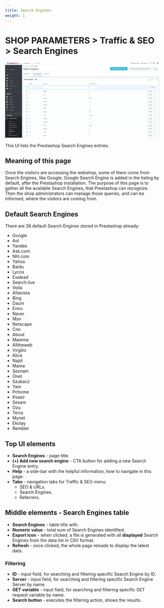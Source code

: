 ```yaml
---
title: Search Engines
weight: 1
---
```

# SHOP PARAMETERS > Traffic & SEO > Search Engines

![Search Engines](static/img/traffic-and-seo-search-engines.png)

This UI lists the Prestashop Search Engines entries.

## Meaning of this page

Once the visitors are accessing the webshop, some of them come from Search Engines, like Google. Google Search Engine is added in the listing by default, after the Prestashop installation. The purpose of this page is to gather all the available Search Engines, that Prestashop can recognize. Then the shop administrators can manage those queries, and can be informed, where the visitors are coming from. 

## Default Search Engines

There are 38 default Search Engines stored in Prestashop already:
- Google
- Aol
- Yandex
- Ask.com
- Nhl.com
- Yahoo
- Baidu
- Lycos
- Exalead
- Search.live
- Voila
- Altavista
- Bing
- Daum
- Eniro
- Naver
- Msn
- Netscape
- Cnn
- About
- Mamma
- Alltheweb
- Virgilio
- Alice
- Najdi
- Mama
- Seznam
- Onet
- Szukacz
- Yam
- Pchome
- Kvasir
- Sesam
- Ozu
- Terra
- Mynet
- Ekolay
- Rembler

## Top UI elements

- **Search Engines** - page title.
- **(+) Add new search engine** - CTA button for adding a new Search Engine entry.
- **Help** - a side-bar with the helpful information, how to navigate in this page.
- **Tabs** - navigation tabs for Traffic & SEO menu:
  - SEO & URLs.
  - Search Engines.
  - Referrers.

## Middle elements - Search Engines table

- **Search Engines** - table title with.
- **Numeric value** - total sum of Search Engines identified.
- **Export icon** - when clicked, a file is generated with all **displayed** Search Engines from the data list in CSV format.
- **Refresh** - once clicked, the whole page reloads to display the latest data.

### Filtering

- **ID** - input field, for searching and filtering specific Search Engine by ID.
- **Server** - input field, for searching and filtering specific Search Engine Server by name.
- **GET variable** - input field, for searching and filtering specific GET request variable by name.
- **Search button** - executes the filtering action, shows the results.
